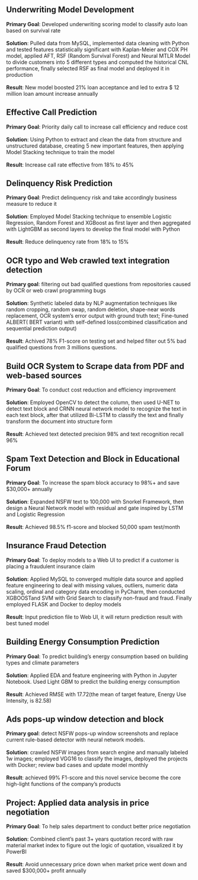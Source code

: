 
## Underwriting Model Development
**Primary Goal**: Developed underwriting scoring model to classify auto loan based on survival rate <br/> <br/>
**Solution**: Pulled data from MySQL, implemented data cleaning with Python and tested features statistically significant with Kaplan-Meier and COX PH model, applied AFT, RSF (Random Survival Forest) and Neural MTLR Model to divide customers into 5 different types and computed the historical CNL performance, finally selected RSF as final model and deployed it in production <br/><br/>
**Result**: New model boosted 21% loan acceptance and led to extra $ 12 million loan amount increase annually <br/>


## Effective Call Prediction  
**Primary Goal**: Priority daily call to increase call efficiency and reduce cost <br/><br/>
**Solution**: Using Python to extract and clean the data from structure and unstructured database, creating 5 new important features, then applying Model Stacking technique to train the model <br/><br/>
**Result**: Increase call rate effective from 18% to 45%<br/>

## Delinquency Risk Prediction
**Primary Goal**: Predict delinquency risk and take accordingly business measure to reduce it <br/><br/>
**Solution**: Employed Model Stacking technique to ensemble Logistic Regression, Random Forest and XGBoost as first layer and then aggregated with LightGBM as second layers to develop the final model with Python<br/><br/>
**Result**: Reduce delinquency rate from 18% to 15%<br/>


## OCR typo and Web crawled text integration detection
**Primary goal**: filtering out bad qualified questions from repositories caused by OCR or web crawl programming bugs<br/><br/>
**Solution**: Synthetic labeled data by NLP augmentation techniques like random cropping, random swap, random deletion, shape-near words replacement, OCR system’s error output with ground truth text; Fine-tuned  ALBERT( BERT variant) with self-defined loss(combined classification and sequential prediction output)<br/><br/>
**Result**: Achived 78% F1-score  on testing set and helped filter out 5% bad qualified questions from 3 millions questions.<br/>

## Build OCR System to Scrape data from PDF and web-based sources 
**Primary Goal**: To conduct cost reduction and efficiency improvement <br/><br/>
**Solution**: Employed OpenCV to detect the column, then used U-NET to detect text block and CRNN neural network model to recognize the text in each text block, after that utilized Bi-LSTM to classify the text and finally transform the document into structure form <br/><br/>
**Result**: Achieved text detected precision 98% and text recognition recall 96% <br/>

## Spam Text Detection and Block in Educational Forum 
**Primary Goal**: To increase the spam block accuracy to 98%+ and save $30,000+ annually <br/><br/>
**Solution**: Expanded NSFW text to 100,000 with Snorkel Framework, then design a Neural Network model with residual and gate inspired by LSTM and Logistic Regression <br/><br/>
**Result**: Achieved 98.5% f1-score and blocked 50,000 spam test/month <br/>

## Insurance Fraud Detection 
**Primary Goal**: To deploy models to a Web UI to predict if a customer is placing a fraudulent insurance claim <br/><br/>
**Solution**: Applied MySQL to converged multiple data source and applied feature engineering to deal with missing 
values, outliers, numeric data scaling, ordinal and category data encoding in PyCharm, then conducted XGBOOSTand SVM with Grid Search to classify non-fraud and fraud. Finally employed FLASK and Docker to deploy models <br/><br/>
**Result**: Input prediction file to Web UI, it will return prediction result with best tuned model <br/>

## Building Energy Consumption Prediction 
**Primary Goal**: To predict building’s energy consumption based on building types and climate parameters <br/><br/>
**Solution**: Applied EDA and feature engineering with Python in Jupyter Notebook. Used Light GBM to predict the building energy consumption <br/><br/>
**Result**: Achieved RMSE with 17.72(the mean of target feature, Energy Use Intensity, is 82.58) <br/>

## Ads pops-up window detection and block 
**Primary goal**: detect NSFW pops-up window screenshots and replace current rule-based detector with neural network models. <br/><br/>
**Solution**: crawled NSFW images from search engine and manually labeled 1w images; employed VGG16 to classify the images, deployed the projects with Docker; review bad cases and update model monthly <br/><br/>
**Result**: achieved 99% F1-score and this novel service become the core high-light functions of the company’s products <br/>

## Project: Applied data analysis in price negotiation
**Primary Goal**: To help sales department to conduct better price negotiation <br/><br/>
**Solution**: Combined client’s past 3+ years quotation record with raw material market index to figure out the logic of quotation, visualized it by PowerBI <br/><br/>
**Result**: Avoid unnecessary price down when market price went down and saved $300,000+ profit annually <br/>
